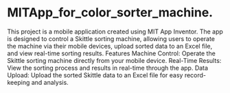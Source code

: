 # MITApp_for_color_sorter_machine.
This project is a mobile application created using MIT App Inventor. The app is designed to control a Skittle sorting machine, allowing users to operate the machine via their mobile devices, upload sorted data to an Excel file, and view real-time sorting results. 
Features
Machine Control: Operate the Skittle sorting machine directly from your mobile device.
Real-Time Results: View the sorting process and results in real-time through the app.
Data Upload: Upload the sorted Skittle data to an Excel file for easy record-keeping and analysis.
